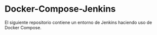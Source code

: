 # Docker-Compose-Jenkins
El siguiente repositorio contiene un entorno de Jenkins haciendo uso de Docker Compose.

